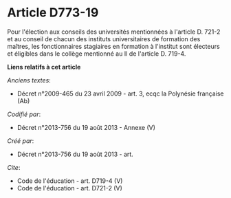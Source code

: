 # Article D773-19

Pour l'élection aux conseils des universités mentionnées à l'article D. 721-2 et au conseil de chacun des instituts
universitaires de formation des maîtres, les fonctionnaires stagiaires en formation à l'institut sont électeurs et éligibles
dans le collège mentionné au II de l'article D. 719-4.

**Liens relatifs à cet article**

_Anciens textes_:

  - Décret n°2009-465 du 23 avril 2009 - art. 3, ecqc la Polynésie française (Ab)

_Codifié par_:

  - Décret n°2013-756 du 19 août 2013 -  Annexe (V)

_Créé par_:

  - Décret n°2013-756 du 19 août 2013 - art.

_Cite_:

  - Code de l'éducation - art. D719-4 (V)
  - Code de l'éducation - art. D721-2 (V)
